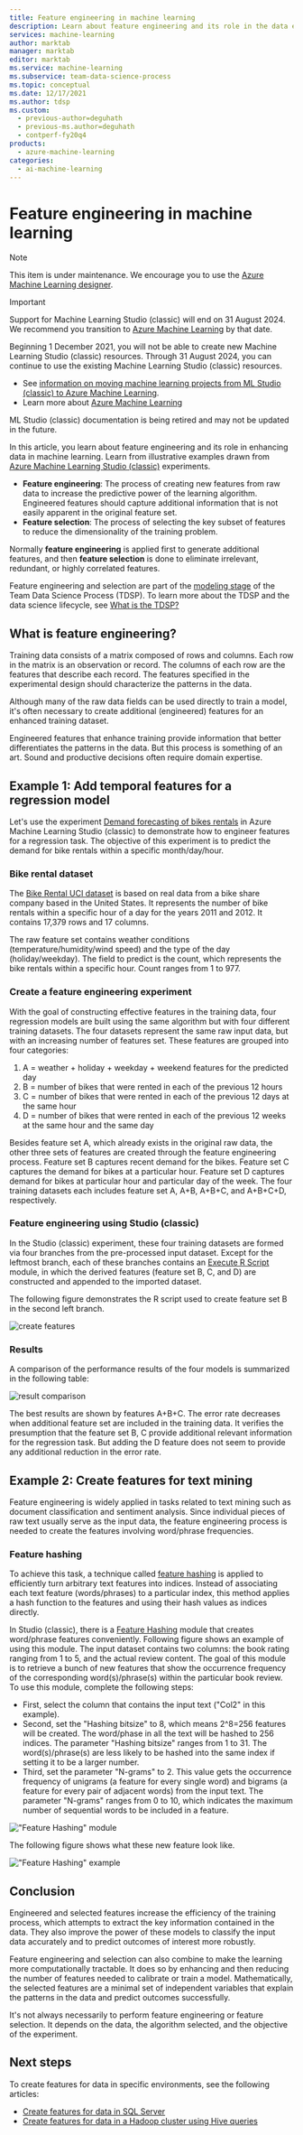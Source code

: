 ```yaml
---
title: Feature engineering in machine learning
description: Learn about feature engineering and its role in the data enhancement process of machine learning.
services: machine-learning
author: marktab
manager: marktab
editor: marktab
ms.service: machine-learning
ms.subservice: team-data-science-process
ms.topic: conceptual
ms.date: 12/17/2021
ms.author: tdsp
ms.custom:
  - previous-author=deguhath
  - previous-ms.author=deguhath
  - contperf-fy20q4
products:
  - azure-machine-learning
categories:
  - ai-machine-learning
---
```

# Feature engineering in machine learning



> [!NOTE]
> This item is under maintenance. We encourage you to use the [Azure Machine Learning designer](https://azure.microsoft.com/services/cognitive-services/anomaly-detector/).


> [!IMPORTANT]
> Support for Machine Learning Studio (classic) will end on 31 August 2024. We recommend you transition to [Azure Machine Learning](https://azure.microsoft.com/services/machine-learning/) by that date.
>
> Beginning 1 December 2021, you will not be able to create new Machine Learning Studio (classic) resources. Through 31 August 2024, you can continue to use the existing Machine Learning Studio (classic) resources.  
> 
> -	See [information on moving machine learning projects from ML Studio (classic) to Azure Machine Learning](../articles/machine-learning/migrate-overview.md). 
> -	Learn more about [Azure Machine Learning](../articles/machine-learning/overview-what-is-azure-machine-learning.md)
> 
> ML Studio (classic) documentation is being retired and may not be updated in the future.

In this article, you learn about feature engineering and its role in enhancing data in machine learning. Learn from illustrative examples drawn from [Azure Machine Learning Studio (classic)](/azure/machine-learning/overview-what-is-machine-learning-studio#ml-studio-classic-vs-azure-machine-learning-studio) experiments.

* **Feature engineering**: The process of creating new features from raw data to increase the predictive power of the learning algorithm. Engineered features should capture additional information that is not easily apparent in the original feature set.
* **Feature selection**: The process of selecting the key subset of features to reduce the dimensionality of the training problem.

Normally **feature engineering** is applied first to generate additional features, and then **feature selection** is done to eliminate irrelevant, redundant, or highly correlated features.

Feature engineering and selection are part of the [modeling stage](lifecycle-modeling.md) of the Team Data Science Process (TDSP). To learn more about the TDSP and the data science lifecycle, see [What is the TDSP?](overview.md)

## What is feature engineering?

Training data consists of a matrix composed of rows and columns. Each row in the matrix is an observation or record. The columns of each row are the features that describe each record. The features specified in the experimental design should characterize the patterns in the data.

Although many of the raw data fields can be used directly to train a model, it's often necessary to create additional (engineered) features for an enhanced training dataset.

Engineered features that enhance training provide information that better differentiates the patterns in the data. But this process is something of an art. Sound and productive decisions often require domain expertise.

## Example 1: Add temporal features for a regression model

Let's use the experiment [Demand forecasting of bikes rentals](https://gallery.azure.ai/Experiment/Regression-Demand-estimation-4) in Azure Machine Learning Studio (classic) to demonstrate how to engineer features for a regression task. The objective of this experiment is to predict the demand for bike rentals within a specific month/day/hour.

### Bike rental dataset

The [Bike Rental UCI dataset](http://archive.ics.uci.edu/ml/datasets/Bike+Sharing+Dataset/) is based on real data from a bike share company based in the United States. It represents the number of bike rentals within a specific hour of a day for the years 2011 and 2012. It contains 17,379 rows and 17 columns.

The raw feature set contains weather conditions (temperature/humidity/wind speed) and the type of the day (holiday/weekday). The field to predict is the count, which represents the bike rentals within a specific hour. Count ranges from 1 to 977.

### Create a feature engineering experiment

With the goal of constructing effective features in the training data, four regression models are built using the same algorithm but with four different training datasets. The four datasets represent the same raw input data, but with an increasing number of features set. These features are grouped into four categories:

1. A = weather + holiday + weekday + weekend features for the predicted day
2. B = number of bikes that were rented in each of the previous 12 hours
3. C = number of bikes that were rented in each of the previous 12 days at the same hour
4. D = number of bikes that were rented in each of the previous 12 weeks at the same hour and the same day

Besides feature set A, which already exists in the original raw data, the other three sets of features are created through the feature engineering process. Feature set B captures recent demand for the bikes. Feature set C captures the demand for bikes at a particular hour. Feature set D captures demand for bikes at particular hour and particular day of the week. The four training datasets each includes feature set A, A+B, A+B+C, and A+B+C+D, respectively.

### Feature engineering using Studio (classic)

In the Studio (classic) experiment, these four training datasets are formed via four branches from the pre-processed input dataset. Except for the leftmost branch, each of these branches contains an [Execute R Script](/azure/machine-learning/studio-module-reference/execute-r-script) module, in which the derived features (feature set B, C, and D) are constructed and appended to the imported dataset.

The following figure demonstrates the R script used to create feature set B in the second left branch.

![create features](./media/create-features/add-feature-r-scripts.png)

### Results

A comparison of the performance results of the four models is summarized in the following table:

![result comparison](./media/create-features/result-1.png)

The best results are shown by features A+B+C. The error rate decreases when additional feature set are included in the training data. It verifies the presumption that the feature set B, C provide additional relevant information for the regression task. But adding the D feature does not seem to provide any additional reduction in the error rate.

## <a name="example2"></a> Example 2: Create features for text mining

Feature engineering is widely applied in tasks related to text mining such as document classification and sentiment analysis. Since individual pieces of raw text usually serve as the input data, the feature engineering process is needed to create the features involving word/phrase frequencies.

### Feature hashing

To achieve this task, a technique called [feature hashing](/azure/machine-learning/studio-module-reference/feature-hashing) is applied to efficiently turn arbitrary text features into indices. Instead of associating each text feature (words/phrases) to a particular index, this method applies a hash function to the features and using their hash values as indices directly.

In Studio (classic), there is a [Feature Hashing](/azure/machine-learning/studio-module-reference/feature-hashing) module that creates word/phrase features conveniently. Following figure shows an example of using this module. The input dataset contains two columns: the book rating ranging from 1 to 5, and the actual review content. The goal of this module is to retrieve a bunch of new features that show the occurrence frequency of the corresponding word(s)/phrase(s) within the particular book review. To use this module, complete the following steps:

* First, select the column that contains the input text ("Col2" in this example).
* Second, set the "Hashing bitsize" to 8, which means 2^8=256 features will be created. The word/phase in all the text will be hashed to 256 indices. The parameter "Hashing bitsize" ranges from 1 to 31. The word(s)/phrase(s) are less likely to be hashed into the same index if setting it to be a larger number.
* Third, set the parameter "N-grams" to 2. This value gets the occurrence frequency of unigrams (a feature for every single word) and bigrams (a feature for every pair of adjacent words) from the input text. The parameter "N-grams" ranges from 0 to 10, which indicates the maximum number of sequential words to be included in a feature.

!["Feature Hashing" module](./media/create-features/feature-hashing-1.png)

The following figure shows what these new feature look like.

!["Feature Hashing" example](./media/create-features/feature-hashing-2.png)

## Conclusion

Engineered and selected features increase the efficiency of the training process, which attempts to extract the key information contained in the data. They also improve the power of these models to classify the input data accurately and to predict outcomes of interest more robustly.

Feature engineering and selection can also combine to make the learning more computationally tractable. It does so by enhancing and then reducing the number of features needed to calibrate or train a model. Mathematically, the selected features are a minimal set of independent variables that explain the patterns in the data and predict outcomes successfully.

It's not always necessarily to perform feature engineering or feature selection. It depends on the data, the algorithm selected, and the objective of the experiment.

## Next steps

To create features for data in specific environments, see the following articles:

* [Create features for data in SQL Server](create-features-sql-server.md)
* [Create features for data in a Hadoop cluster using Hive queries](create-features-hive.md)

